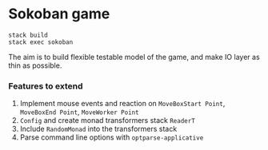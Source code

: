 # Sokoban game

```
stack build
stack exec sokoban
```
The aim is to build flexible testable model of the game, and make IO layer as thin as possible.

### Features to extend

1. Implement mouse events and reaction on `MoveBoxStart Point`,
    `MoveBoxEnd Point`, `MoveWorker Point`
1. `Config` and create monad transformers stack `ReaderT`
1. Include `RandomMonad` into the transformers stack
1. Parse command line options with `optparse-applicative`
